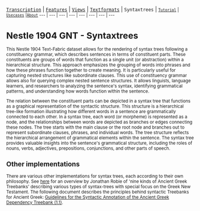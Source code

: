 <a name="start"></a>
[`Transcription`](transcription.md#start) | [`Features`](features/README.md#start) | [`Views`](views.md#start) | [`Textformats`](textformats.md#start) | `Syntaxtrees`</small> | [<small>`Tutorial`](../tutorial/README.md#start) | [`Usecases`](usecases/README.md#start) |[`About`](about.md#start)
---  | --- | --- | --- | --- | --- | --- | ---

# Nestle 1904 GNT - Syntaxtrees

This Nestle 1904 Text-Fabric dataset allows for the rendering of syntax trees following a constituency grammar, which describes sentences in terms of constituent parts. These constituents are groups of words that function as a single unit (or abstraction) within a hierarchical structure. This approach emphasizes the grouping of words into phrases and how these phrases function together to create meaning. It is particularly useful for capturing nested structures like subordinate clauses. This use of constituency grammar allows also for querying complex nested sentence structures. It allows linguists, language learners, and researchers to analyzing the sentence's syntax, identifying grammatical patterns, and understanding how words function within the sentence.

The relation between the constituent parts can be depicted in a syntax tree that functions as a graphical representation of the syntactic structure. This structure is a hierarchical tree-like formation illustrating how different words in a sentence are grammatically connected to each other. In a syntax tree, each word (or morpheme) is represented as a node, and the relationships between words are depicted as branches or edges connecting these nodes. The tree starts with the main clause or the root node and branches out to represent subordinate clauses, phrases, and individual words. The tree structure reflects the hierarchical arrangement of grammatical elements within the sentence. The syntax tree provides valuable insights into the sentence's grammatical structure, including the roles of nouns, verbs, adjectives, prepositions, conjunctions, and other parts of speech. 

## Other implementations 

There are various other implementations for syntax trees, each according to their own philosophy. See [here](https://jonathanrobie.biblicalhumanities.org/blog/2017/12/20/treebanks-for-ancient-greek/) for an overview by Jonathan Robie of 'nine kinds of Ancient Greek Treebanks' describing various types of syntax-trees with special focus on the Greek New Testament. The following document describes the principles behind syntactic Treebanks for Ancient Greek: [Guidelines for the Syntactic Annotation of the
Ancient Greek Dependency Treebank (1.1)](https://vgorman.com/wp-content/uploads/2021/07/guidelines-for-Greek-2008.pdf).

